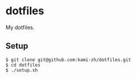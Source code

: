 # dotfiles

My dotfiles.

## Setup

```
$ git clone git@github.com:kami-zh/dotfiles.git
$ cd dotfiles
$ ./setup.sh
```


